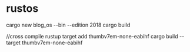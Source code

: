 # rustos

cargo new blog_os --bin --edition 2018
cargo build

//cross compile
rustup target add thumbv7em-none-eabihf
cargo build --target thumbv7em-none-eabihf 
